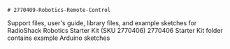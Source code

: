 	# 2770409-Robotics-Remote-Control 
Support files, user's guide, library files, and example sketches for RadioShack Robotics Starter Kit (SKU 2770406)
2770406 Starter Kit folder contains example Arduino sketches
